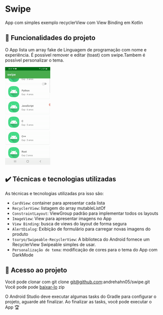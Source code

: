 # Swipe

App com simples exemplo recyclerView com View Binding em Kotlin

## 🔨 Funcionalidades do projeto

O App lista um array fake de Linguagem de programação com nome e experiência. É possível remover e editar (toast) com swipe.Tambem é possível personalizar o tema. 

![](img/swipe.gif)

## ✔️ Técnicas e tecnologias utilizadas

As técnicas e tecnologias utilizadas pra isso são:

- `CardView`: container para apresentar cada lista
- `RecyclerView`: listagem do array mutableListOf
- `ConstraintLayout`: ViewGroup padrão para implementar todos os layouts
- `ImageView`: View para apresentar imagens no App
- `View Binding`: busca de views do layout de forma segura
- `AlertDialog`: Exibição de formulário para carregar novas imagens do produto
- `tsuryo/Swipeable-RecyclerView`: A biblioteca do Android fornece um RecyclerView Swipeable simples de usar.
- `Personalização de tema`: modificação de cores para o tema do App com DarkMode





## 📁 Acesso ao projeto

Você pode clonar com git clone git@github.com:andrehahn05/swipe.git
Você pode pode [baixar-lo](https://github.com/andrehahn05/swipe/archive/refs/heads/main.zip) zip

O Android Studio deve executar algumas tasks do Gradle para configurar o projeto, aguarde até finalizar. Ao finalizar as tasks, você pode executar o App 🏆 
